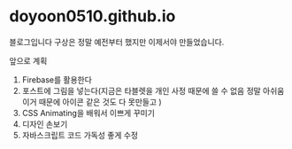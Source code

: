 # doyoon0510.github.io

블로그입니다
구상은 정말 예전부터 했지만 이제서야 만들었습니다.

앞으로 계획
1. Firebase를 활용한다
2. 포스트에 그림을 넣는다(지금은 타블렛을 개인 사정 때문에 쓸 수 없음 정말 아쉬움 이거 때문에 아이콘 같은 것도 다 못만들고 )
3. CSS Animating을 배워서 이쁘게 꾸미기
4. 디자인 손보기
5. 자바스크립트 코드 가독성 좋게 수정

